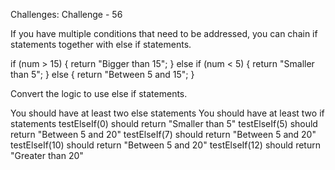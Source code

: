 Challenges: Challenge - 56

If you have multiple conditions that need to be addressed, you can chain if statements together with else if statements.

if (num > 15) {
  return "Bigger than 15";
} else if (num < 5) {
  return "Smaller than 5";
} else {
  return "Between 5 and 15";
}

Convert the logic to use else if statements.

You should have at least two else statements
You should have at least two if statements
testElseIf(0) should return "Smaller than 5"
testElseIf(5) should return "Between 5 and 20"
testElseIf(7) should return "Between 5 and 20"
testElseIf(10) should return "Between 5 and 20"
testElseIf(12) should return "Greater than 20"